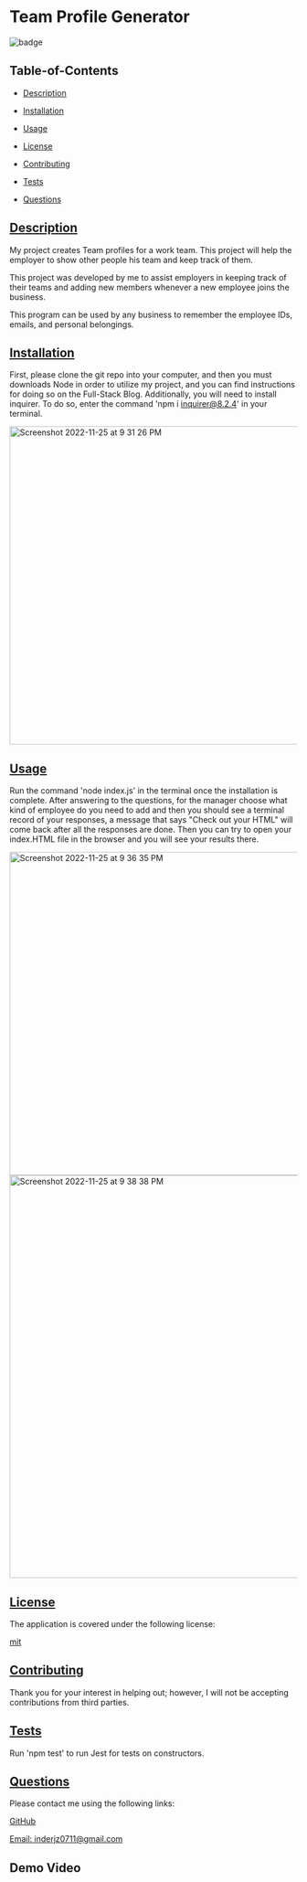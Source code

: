  # Team Profile Generator
  
  
  ![badge](https://img.shields.io/badge/license-mit-blue)
    

  ## Table-of-Contents

  * [Description](#description)
  * [Installation](#installation)
  * [Usage](#usage)
  
  * [License](#license)
    
  * [Contributing](#contributing)
  * [Tests](#tests)
  * [Questions](#questions)
  
  ## [Description](#table-of-contents)

  My project creates Team profiles for a work team. This project will help the employer to show other people his team and keep track of them.

  This project was developed by me to assist employers in keeping track of their teams and adding new members whenever a new employee joins the business.

  This program can be used by any business to remember the employee IDs, emails, and personal belongings.

  ## [Installation](#table-of-contents)

  First, please clone the git repo into your computer, and then you must downloads Node in order to utilize my project, and you can find instructions for doing so on the Full-Stack Blog. Additionally, you will need to install inquirer. To do so, enter the command 'npm i inquirer@8.2.4' in your terminal.
  
  <img width="557" alt="Screenshot 2022-11-25 at 9 31 26 PM" src="https://user-images.githubusercontent.com/112728880/204073805-1f450f1a-cf7b-452b-a2a7-d6bd65b432b5.png">

  ## [Usage](#table-of-contents)

  Run the command 'node index.js' in the terminal once the installation is complete. After answering to the questions, for the manager choose what kind of employee do you need to add and then you should see a terminal record of your responses, a message that says "Check out your HTML" will come back after all the responses are done. Then you can try to open your index.HTML file in the browser and you will see your results there.
  
  <img width="566" alt="Screenshot 2022-11-25 at 9 36 35 PM" src="https://user-images.githubusercontent.com/112728880/204073945-8877672a-1a7d-46fa-873c-22fa7a2ae17f.png">

<img width="705" alt="Screenshot 2022-11-25 at 9 38 38 PM" src="https://user-images.githubusercontent.com/112728880/204074040-6f3a66ac-bd2f-4e28-9e3d-3a8ec8270d54.png">

  ## [License](#table-of-contents)

  The application is covered under the following license:

  
  [mit](https://choosealicense.com/licenses/mit)
    
    

  ## [Contributing](#table-of-contents)
  
  
  Thank you for your interest in helping out; however, I will not be accepting contributions from third parties.
    

  ## [Tests](#table-of-contents)

  Run 'npm test' to run Jest for tests on constructors.

  ## [Questions](#table-of-contents)

  Please contact me using the following links:

  [GitHub](https://github.com/inderjz)

[Email: inderjz0711@gmail.com](mailto:inderjz0711@gmail.com)

## Demo Video


